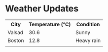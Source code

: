 # Weather Updates

<!-- WEATHER-UPDATE-START -->
<table><tr><th>City</th><th>Temperature (°C)</th><th>Condition</th></tr><tr><td>Valsad</td><td>30.6</td><td>Sunny</td></tr><tr><td>Boston</td><td>12.8</td><td>Heavy rain</td></tr><tr><td></td><td></td><td></td></tr></table>
<!-- WEATHER-UPDATE-END -->
